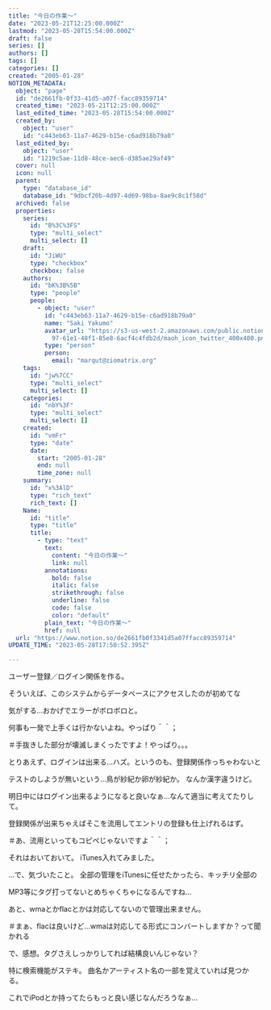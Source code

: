 ```yaml
---
title: "今日の作業～"
date: "2023-05-21T12:25:00.000Z"
lastmod: "2023-05-28T15:54:00.000Z"
draft: false
series: []
authors: []
tags: []
categories: []
created: "2005-01-28"
NOTION_METADATA:
  object: "page"
  id: "de2661fb-0f33-41d5-a07f-facc89359714"
  created_time: "2023-05-21T12:25:00.000Z"
  last_edited_time: "2023-05-28T15:54:00.000Z"
  created_by:
    object: "user"
    id: "c443eb63-11a7-4629-b15e-c6ad918b79a0"
  last_edited_by:
    object: "user"
    id: "1219c5ae-11d8-48ce-aec6-d385ae29af49"
  cover: null
  icon: null
  parent:
    type: "database_id"
    database_id: "9dbcf20b-4d97-4d69-98ba-8ae9c8c1f58d"
  archived: false
  properties:
    series:
      id: "B%3C%3FS"
      type: "multi_select"
      multi_select: []
    draft:
      id: "JiWU"
      type: "checkbox"
      checkbox: false
    authors:
      id: "bK%3B%5B"
      type: "people"
      people:
        - object: "user"
          id: "c443eb63-11a7-4629-b15e-c6ad918b79a0"
          name: "Saki Yakumo"
          avatar_url: "https://s3-us-west-2.amazonaws.com/public.notion-static.com/3ad1c4\
            97-61e1-48f1-85e8-6acf4c4fdb2d/maoh_icon_twitter_400x400.png"
          type: "person"
          person:
            email: "marqut@ziomatrix.org"
    tags:
      id: "jw%7CC"
      type: "multi_select"
      multi_select: []
    categories:
      id: "nbY%3F"
      type: "multi_select"
      multi_select: []
    created:
      id: "vmFr"
      type: "date"
      date:
        start: "2005-01-28"
        end: null
        time_zone: null
    summary:
      id: "x%3AlD"
      type: "rich_text"
      rich_text: []
    Name:
      id: "title"
      type: "title"
      title:
        - type: "text"
          text:
            content: "今日の作業～"
            link: null
          annotations:
            bold: false
            italic: false
            strikethrough: false
            underline: false
            code: false
            color: "default"
          plain_text: "今日の作業～"
          href: null
  url: "https://www.notion.so/de2661fb0f3341d5a07ffacc89359714"
UPDATE_TIME: "2023-05-28T17:50:52.395Z"

---
```

<link rel="stylesheet" href="https://cdn.jsdelivr.net/npm/katex@0.16.2/dist/katex.min.css" integrity="sha384-bYdxxUwYipFNohQlHt0bjN/LCpueqWz13HufFEV1SUatKs1cm4L6fFgCi1jT643X" crossorigin="anonymous">


ユーザー登録／ログイン関係を作る。


そういえば、このシステムからデータベースにアクセスしたのが初めてな


気がする…おかげでエラーがボロボロと。


何事も一発で上手くは行かないよね。やっぱり＾＾；


＃手抜きした部分が壊滅しまくったですよ！やっぱり。。。


とりあえず、ログインは出来る…ハズ。というのも、登録関係作っちゃわないと


テストのしようが無いという…鳥が紗紀か卵が紗紀か。 なんか漢字違うけど。


明日中にはログイン出来るようになると良いなぁ…なんて適当に考えてたりして。


登録関係が出来ちゃえばそこを流用してエントリの登録も仕上げれるはず。


＃あ、流用といってもコピペじゃないですよ＾＾；


それはおいておいて。 iTunes入れてみました。


…で、気づいたこと。 全部の管理をiTunesに任せたかったら、キッチリ全部の


MP3等にタグ打ってないとめちゃくちゃになるんですね…


あと、wmaとかflacとかは対応してないので管理出来ません。


＃まぁ、flacは良いけど…wmaは対応してる形式にコンバートしますか？って聞かれる


で、感想。タグさえしっかりしてれば結構良いんじゃない？


特に検索機能がステキ。 曲名かアーティスト名の一部を覚えていれば見つかる。


これでiPodとか持ってたらもっと良い感じなんだろうなぁ…


